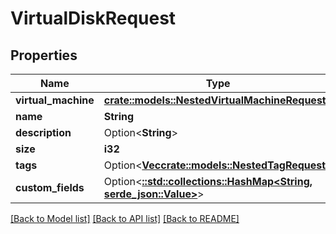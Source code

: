 # VirtualDiskRequest

## Properties

Name | Type | Description | Notes
------------ | ------------- | ------------- | -------------
**virtual_machine** | [**crate::models::NestedVirtualMachineRequest**](NestedVirtualMachineRequest.md) |  | 
**name** | **String** |  | 
**description** | Option<**String**> |  | [optional]
**size** | **i32** |  | 
**tags** | Option<[**Vec<crate::models::NestedTagRequest>**](NestedTagRequest.md)> |  | [optional]
**custom_fields** | Option<[**::std::collections::HashMap<String, serde_json::Value>**](serde_json::Value.md)> |  | [optional]

[[Back to Model list]](../README.md#documentation-for-models) [[Back to API list]](../README.md#documentation-for-api-endpoints) [[Back to README]](../README.md)


